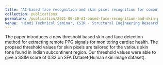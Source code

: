 ```yaml
---
title: "AI-based face recognition and skin pixel recognition for computer vision applications"
collection: publications
permalink: /publication/2021-09-20-AI-based-face-recognition-and-skin-pixel-recognition-for-computer-vision-applications
venue: 'Hindi Technical Seminar, CSIR - Structural Engineering Research Centre, Chennai, September 2021'
---
```

The paper introduces a new threshold based skin and face detection method for extracting remote PPG signals for monitoring cardiac health. The propsed threshold values for skin pixels are tailored for the various skin tone found in Indian subcontinent region. Our threshold values were able to give a SSIM score of 0.82 on SFA Dataset(Human skin image dataset).
